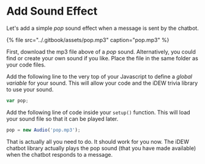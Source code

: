 # Add Sound Effect

Let's add a simple _pop_ sound effect when a message is sent by the chatbot.

{% file src="../.gitbook/assets/pop.mp3" caption="pop.mp3" %}

First, download the mp3 file above of a _pop_ sound. Alternatively, you could find or create your own sound if you like. Place the file in the same folder as your code files.

Add the following line to the very top of your Javascript to define a _global variable_ for your sound. This will allow your code and the iDEW trivia library to use your sound.

```javascript
var pop;
```

Add the following line of code inside your `setup()` function. This will load your sound file so that it can be played later.

```javascript
pop = new Audio('pop.mp3');
```

That is actually all you need to do. It should work for you now. The iDEW chatbot library actually plays the pop sound \(that you have made available\) when the chatbot responds to a message.

